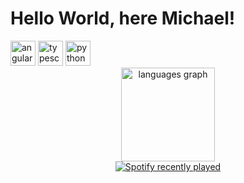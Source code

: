 # Hello World, here Michael!

<div align="left">
  <img src="https://cdn.jsdelivr.net/gh/devicons/devicon/icons/angularjs/angularjs-original.svg" height="40" alt="angularjs logo"  />
  <img src="https://cdn.jsdelivr.net/gh/devicons/devicon/icons/typescript/typescript-original.svg" height="40" alt="typescript logo"  />
  <img src="https://cdn.jsdelivr.net/gh/devicons/devicon/icons/python/python-original.svg" height="40" alt="python logo"  />
</div>

<div align="center">
  <img src="https://github-readme-stats.vercel.app/api/top-langs?username=mishi233&locale=en&hide_title=false&layout=compact&card_width=320&langs_count=5&theme=dracula&hide_border=false&order=2" height="150" alt="languages graph"  />
</div>

<div align="center">
  <a href="https://open.spotify.com/user/romeromichael9753">
    <img src="https://spotify-recently-played-readme.vercel.app/api?user=romeromichael9753&count=5&unique=false" alt="Spotify recently played"  />
  </a>
</div>

###

